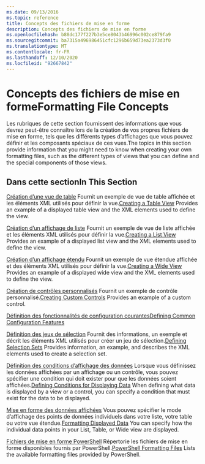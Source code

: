 ```yaml
---
ms.date: 09/13/2016
ms.topic: reference
title: Concepts des fichiers de mise en forme
description: Concepts des fichiers de mise en forme
ms.openlocfilehash: b88dc177f227b3e5ce8043b46996c002ce879fa9
ms.sourcegitcommit: ba7315a496986451cfc1296b659d73ea2373d3f0
ms.translationtype: MT
ms.contentlocale: fr-FR
ms.lasthandoff: 12/10/2020
ms.locfileid: "92667842"
---
```

# <a name="formatting-file-concepts"></a><span data-ttu-id="163af-103">Concepts des fichiers de mise en forme</span><span class="sxs-lookup"><span data-stu-id="163af-103">Formatting File Concepts</span></span>

<span data-ttu-id="163af-104">Les rubriques de cette section fournissent des informations que vous devrez peut-être connaître lors de la création de vos propres fichiers de mise en forme, tels que les différents types d’affichages que vous pouvez définir et les composants spéciaux de ces vues.</span><span class="sxs-lookup"><span data-stu-id="163af-104">The topics in this section provide information that you might need to know when creating your own formatting files, such as the different types of views that you can define and the special components of those views.</span></span>

## <a name="in-this-section"></a><span data-ttu-id="163af-105">Dans cette section</span><span class="sxs-lookup"><span data-stu-id="163af-105">In This Section</span></span>

<span data-ttu-id="163af-106">[Création d’une vue de table](./creating-a-table-view.md) Fournit un exemple de vue de table affichée et les éléments XML utilisés pour définir la vue.</span><span class="sxs-lookup"><span data-stu-id="163af-106">[Creating a Table View](./creating-a-table-view.md) Provides an example of a displayed table view and the XML elements used to define the view.</span></span>

<span data-ttu-id="163af-107">[Création d’un affichage de liste](./creating-a-list-view.md) Fournit un exemple de vue de liste affichée et les éléments XML utilisés pour définir la vue.</span><span class="sxs-lookup"><span data-stu-id="163af-107">[Creating a List View](./creating-a-list-view.md) Provides an example of a displayed list view and the XML elements used to define the view.</span></span>

<span data-ttu-id="163af-108">[Création d’un affichage étendu](./creating-a-wide-view.md) Fournit un exemple de vue étendue affichée et des éléments XML utilisés pour définir la vue.</span><span class="sxs-lookup"><span data-stu-id="163af-108">[Creating a Wide View](./creating-a-wide-view.md) Provides an example of a displayed wide view and the XML elements used to define the view.</span></span>

<span data-ttu-id="163af-109">[Création de contrôles personnalisés](./creating-custom-controls.md) Fournit un exemple de contrôle personnalisé.</span><span class="sxs-lookup"><span data-stu-id="163af-109">[Creating Custom Controls](./creating-custom-controls.md) Provides an example of a custom control.</span></span>

[<span data-ttu-id="163af-110">Définition des fonctionnalités de configuration courantes</span><span class="sxs-lookup"><span data-stu-id="163af-110">Defining Common Configuration Features</span></span>](./defining-common-configuration-features.md)

<span data-ttu-id="163af-111">[Définition des jeux de sélection](./defining-selection-sets.md) Fournit des informations, un exemple et décrit les éléments XML utilisés pour créer un jeu de sélection.</span><span class="sxs-lookup"><span data-stu-id="163af-111">[Defining Selection Sets](./defining-selection-sets.md) Provides information, an example, and describes the XML elements used to create a selection set.</span></span>

<span data-ttu-id="163af-112">[Définition des conditions d’affichage des données](./defining-conditions-for-displaying-data.md) Lorsque vous définissez les données affichées par un affichage ou un contrôle, vous pouvez spécifier une condition qui doit exister pour que les données soient affichées.</span><span class="sxs-lookup"><span data-stu-id="163af-112">[Defining Conditions for Displaying Data](./defining-conditions-for-displaying-data.md) When defining what data is displayed by a view or a control, you can specify a condition that must exist for the data to be displayed.</span></span>

<span data-ttu-id="163af-113">[Mise en forme des données affichées](./formatting-displayed-data.md) Vous pouvez spécifier le mode d’affichage des points de données individuels dans votre liste, votre table ou votre vue étendue.</span><span class="sxs-lookup"><span data-stu-id="163af-113">[Formatting Displayed Data](./formatting-displayed-data.md) You can specify how the individual data points in your List, Table, or Wide view are displayed.</span></span>

<span data-ttu-id="163af-114">[Fichiers de mise en forme PowerShell](./powershell-formatting-files.md) Répertorie les fichiers de mise en forme disponibles fournis par PowerShell.</span><span class="sxs-lookup"><span data-stu-id="163af-114">[PowerShell Formatting Files](./powershell-formatting-files.md) Lists the available formatting files provided by PowerShell.</span></span>
